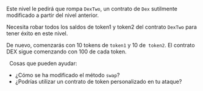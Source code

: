 Este nivel le pedirá que rompa `DexTwo`, un contrato de `Dex` sutilmente modificado a partir del nivel anterior.

Necesita robar todos los saldos de token1 y token2 del contrato `DexTwo` para tener éxito en este nivel.

De nuevo, comenzarás con 10 tokens de `token1` y 10 de` token2`. El contrato DEX sigue comenzando con 100 de cada token.

&nbsp;
Cosas que pueden ayudar:
* ¿Cómo se ha modificado el método `swap`?
* ¿Podrías utilizar un contrato de token personalizado en tu ataque?